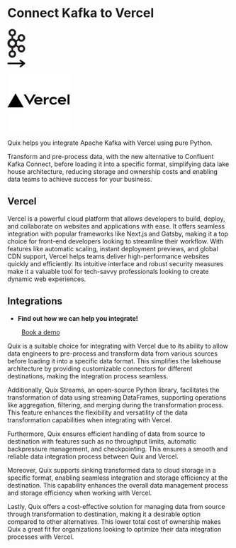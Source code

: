 # Connect Kafka to Vercel

<div class="connect-images cards blog-grid-card" markdown>
<div>
<img src="../images/kafka_logo.png" width="40px" />
</div>
<div>
<img src="../images/arrow.svg" width="40px" />
</div>
<div>
<img src="./images/vercel_1.jpg" />
</div>
</div>

Quix helps you integrate Apache Kafka with Vercel using pure Python.

Transform and pre-process data, with the new alternative to Confluent Kafka Connect, before loading it into a specific format, simplifying data lake house architecture, reducing storage and ownership costs and enabling data teams to achieve success for your business.

## Vercel

Vercel is a powerful cloud platform that allows developers to build, deploy, and collaborate on websites and applications with ease. It offers seamless integration with popular frameworks like Next.js and Gatsby, making it a top choice for front-end developers looking to streamline their workflow. With features like automatic scaling, instant deployment previews, and global CDN support, Vercel helps teams deliver high-performance websites quickly and efficiently. Its intuitive interface and robust security measures make it a valuable tool for tech-savvy professionals looking to create dynamic web experiences.

## Integrations

<div class="grid cards" markdown>

- __Find out how we can help you integrate!__

    <a class="md-button md-button--primary" href="https://share.hsforms.com/1iW0TmZzKQMChk0lxd_tGiw4yjw2?__hstc=175542013.2303933fbd746c0ac86d9ccbe9bc9100.1728383268831.1729603416735.1729620918855.31&__hssc=175542013.1.1729620918855&__hsfp=2132701734" target="_blank" style="margin:.5rem;">Book a demo</a>

</div>


Quix is a suitable choice for integrating with Vercel due to its ability to allow data engineers to pre-process and transform data from various sources before loading it into a specific data format. This simplifies the lakehouse architecture by providing customizable connectors for different destinations, making the integration process seamless.

Additionally, Quix Streams, an open-source Python library, facilitates the transformation of data using streaming DataFrames, supporting operations like aggregation, filtering, and merging during the transformation process. This feature enhances the flexibility and versatility of the data transformation capabilities when integrating with Vercel.

Furthermore, Quix ensures efficient handling of data from source to destination with features such as no throughput limits, automatic backpressure management, and checkpointing. This ensures a smooth and reliable data integration process between Quix and Vercel.

Moreover, Quix supports sinking transformed data to cloud storage in a specific format, enabling seamless integration and storage efficiency at the destination. This capability enhances the overall data management process and storage efficiency when working with Vercel.

Lastly, Quix offers a cost-effective solution for managing data from source through transformation to destination, making it a desirable option compared to other alternatives. This lower total cost of ownership makes Quix a great fit for organizations looking to optimize their data integration processes with Vercel.

